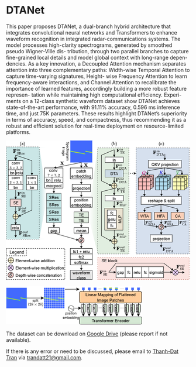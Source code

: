 # DTANet

This paper proposes DTANet, a dual-branch hybrid
architecture that integrates convolutional neural networks and
Transformers to enhance waveform recognition in integrated
radar-communications systems. The model processes high-clarity
spectrograms, generated by smoothed pseudo Wigner-Ville dis-
tribution, through two parallel branches to capture fine-grained
local details and model global context with long-range depen-
dencies. As a key innovation, a Decoupled Attention mechanism
separates attention into three complementary paths: Width-wise
Temporal Attention to capture time-varying signatures, Height-
wise Frequency Attention to learn frequency-aware interactions,
and Channel Attention to recalibrate the importance of learned
features, accordingly building a more robust feature represen-
tation while maintaining high computational efficiency. Experi-
ments on a 12-class synthetic waveform dataset show DTANet
achieves state-of-the-art performance, with 91.11% accuracy,
0.596 ms inference time, and just 75K parameters. These results
highlight DTANet’s superiority in terms of accuracy, speed, and
compactness, thus recommending it as a robust and efficient
solution for real-time deployment on resource-limited platforms.

![Architecture](https://raw.githubusercontent.com/DatChanThanh/DTANet/b1c367e07993df97ecf034f6740b63e7ad31460d/architecture.png)


![Position Embedding](https://github.com/DatChanThanh/DTANet/raw/b1c367e07993df97ecf034f6740b63e7ad31460d/position_embedding.png)

The dataset can be download on [Google Drive](https://drive.google.com/drive/u/1/folders/14DWPcBVMQ7CrNo13gEoDppv6Rn0Ze0c3) (please report if not available).

 If there is any error or need to be discussed, please email to [Thanh-Dat Tran](https://github.com/DatChanThanh) via [trandatt21@gmail.com](mailto:trandatt21@gmail.com).

